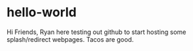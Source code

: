# hello-world

Hi Friends,
Ryan here testing out github to start hosting some splash/redirect webpages.
Tacos are good.
